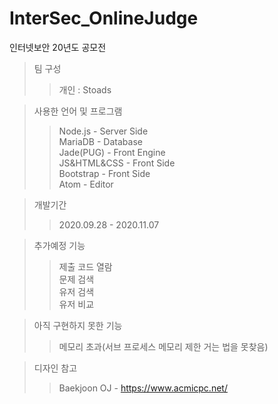 # InterSec_OnlineJudge
인터넷보안 20년도 공모전
> 팀 구성
>> 개인 : Stoads


> 사용한 언어 및 프로그램  
>> Node.js - Server Side  
>> MariaDB - Database  
>> Jade(PUG) - Front Engine  
>> JS&HTML&CSS - Front Side  
>> Bootstrap - Front Side  
>> Atom - Editor  


> 개발기간  
>> 2020.09.28 - 2020.11.07


> 추가예정 기능
>> 제출 코드 열람  
>> 문제 검색  
>> 유저 검색  
>> 유저 비교


> 아직 구현하지 못한 기능
>> 메모리 초과(서브 프로세스 메모리 제한 거는 법을 못찾음)


> 디자인 참고
>> Baekjoon OJ - https://www.acmicpc.net/
